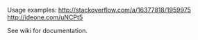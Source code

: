 Usage examples:
http://stackoverflow.com/a/16377818/1959975
http://ideone.com/uNCPt5

See wiki for documentation.
